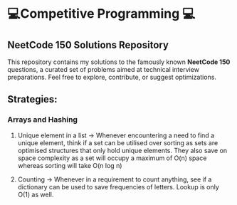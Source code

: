 # 💻Competitive Programming 💻

## NeetCode 150 Solutions Repository

This repository contains my solutions to the famously known **NeetCode 150** questions, a curated set of problems aimed at technical interview preparations. 
Feel free to explore, contribute, or suggest optimizations. 

## Strategies:

### Arrays and Hashing
1. Unique element in a list -> Whenever encountering a need to find a unique element, think if a set can be utilised over sorting as sets are optimised structures that only hold unique elements. They also save on space complexity as a set will occupy a maximum of O(n) space whereas sorting will take O(n log n) 

2. Counting -> Whenever in a requirement to count anything, see if a dictionary can be used to save frequencies of letters. Lookup is only O(1) as well. 

